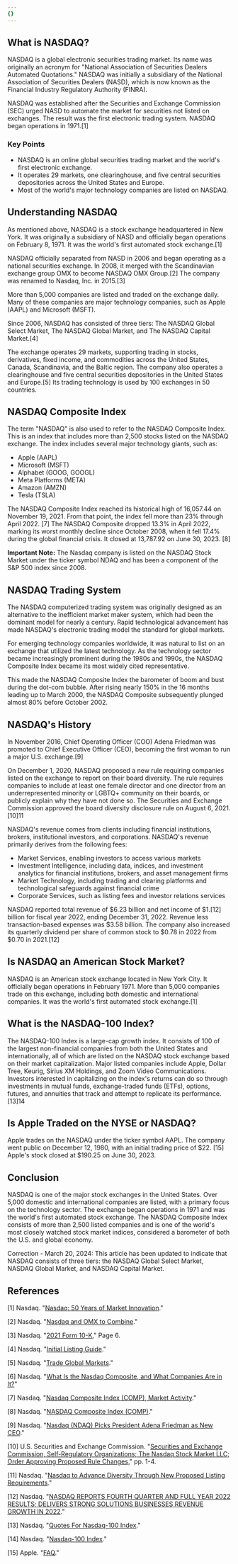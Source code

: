 ```yaml
---
{}
---
```


## What is NASDAQ?

NASDAQ is a global electronic securities trading market. Its name was originally an acronym for "National Association of Securities Dealers Automated Quotations." NASDAQ was initially a subsidiary of the National Association of Securities Dealers (NASD), which is now known as the Financial Industry Regulatory Authority (FINRA).

NASDAQ was established after the Securities and Exchange Commission (SEC) urged NASD to automate the market for securities not listed on exchanges. The result was the first electronic trading system. NASDAQ began operations in 1971.[1]

### Key Points

- NASDAQ is an online global securities trading market and the world's first electronic exchange.
- It operates 29 markets, one clearinghouse, and five central securities depositories across the United States and Europe.
- Most of the world's major technology companies are listed on NASDAQ.

## Understanding NASDAQ

As mentioned above, NASDAQ is a stock exchange headquartered in New York. It was originally a subsidiary of NASD and officially began operations on February 8, 1971. It was the world's first automated stock exchange.[1]

NASDAQ officially separated from NASD in 2006 and began operating as a national securities exchange. In 2008, it merged with the Scandinavian exchange group OMX to become NASDAQ OMX Group.[2] The company was renamed to Nasdaq, Inc. in 2015.[3]

More than 5,000 companies are listed and traded on the exchange daily. Many of these companies are major technology companies, such as Apple (AAPL) and Microsoft (MSFT).

Since 2006, NASDAQ has consisted of three tiers: The NASDAQ Global Select Market, The NASDAQ Global Market, and The NASDAQ Capital Market.[4]

The exchange operates 29 markets, supporting trading in stocks, derivatives, fixed income, and commodities across the United States, Canada, Scandinavia, and the Baltic region. The company also operates a clearinghouse and five central securities depositories in the United States and Europe.[5] Its trading technology is used by 100 exchanges in 50 countries.

## NASDAQ Composite Index

The term "NASDAQ" is also used to refer to the NASDAQ Composite Index. This is an index that includes more than 2,500 stocks listed on the NASDAQ exchange. The index includes several major technology giants, such as:

- Apple (AAPL)
- Microsoft (MSFT)
- Alphabet (GOOG, GOOGL)
- Meta Platforms (META)
- Amazon (AMZN)
- Tesla (TSLA)

The NASDAQ Composite Index reached its historical high of 16,057.44 on November 19, 2021. From that point, the index fell more than 23% through April 2022. [7] The NASDAQ Composite dropped 13.3% in April 2022, marking its worst monthly decline since October 2008, when it fell 17.4% during the global financial crisis. It closed at 13,787.92 on June 30, 2023. [8]

**Important Note:** The Nasdaq company is listed on the NASDAQ Stock Market under the ticker symbol NDAQ and has been a component of the S&P 500 index since 2008.

## NASDAQ Trading System

The NASDAQ computerized trading system was originally designed as an alternative to the inefficient market maker system, which had been the dominant model for nearly a century. Rapid technological advancement has made NASDAQ's electronic trading model the standard for global markets.

For emerging technology companies worldwide, it was natural to list on an exchange that utilized the latest technology. As the technology sector became increasingly prominent during the 1980s and 1990s, the NASDAQ Composite Index became its most widely cited representative.

This made the NASDAQ Composite Index the barometer of boom and bust during the dot-com bubble. After rising nearly 150% in the 16 months leading up to March 2000, the NASDAQ Composite subsequently plunged almost 80% before October 2002.

## NASDAQ's History

In November 2016, Chief Operating Officer (COO) Adena Friedman was promoted to Chief Executive Officer (CEO), becoming the first woman to run a major U.S. exchange.[9]

On December 1, 2020, NASDAQ proposed a new rule requiring companies listed on the exchange to report on their board diversity. The rule requires companies to include at least one female director and one director from an underrepresented minority or LGBTQ+ community on their boards, or publicly explain why they have not done so. The Securities and Exchange Commission approved the board diversity disclosure rule on August 6, 2021.[10]11

NASDAQ's revenue comes from clients including financial institutions, brokers, institutional investors, and corporations. NASDAQ's revenue primarily derives from the following fees:

- Market Services, enabling investors to access various markets
- Investment Intelligence, including data, indices, and investment analytics for financial institutions, brokers, and asset management firms
- Market Technology, including trading and clearing platforms and technological safeguards against financial crime
- Corporate Services, such as listing fees and investor relations services

NASDAQ reported total revenue of $6.23 billion and net income of $1.[12] billion for fiscal year 2022, ending December 31, 2022. Revenue less transaction-based expenses was $3.58 billion. The company also increased its quarterly dividend per share of common stock to $0.78 in 2022 from $0.70 in 2021.[12]

## Is NASDAQ an American Stock Market?

NASDAQ is an American stock exchange located in New York City. It officially began operations in February 1971. More than 5,000 companies trade on this exchange, including both domestic and international companies. It was the world's first automated stock exchange.[1]

## What is the NASDAQ-100 Index?

The NASDAQ-100 Index is a large-cap growth index. It consists of 100 of the largest non-financial companies from both the United States and internationally, all of which are listed on the NASDAQ stock exchange based on their market capitalization. Major listed companies include Apple, Dollar Tree, Keurig, Sirius XM Holdings, and Zoom Video Communications. Investors interested in capitalizing on the index's returns can do so through investments in mutual funds, exchange-traded funds (ETFs), options, futures, and annuities that track and attempt to replicate its performance.[13]14

## Is Apple Traded on the NYSE or NASDAQ?

Apple trades on the NASDAQ under the ticker symbol AAPL. The company went public on December 12, 1980, with an initial trading price of $22. [15] Apple's stock closed at $190.25 on June 30, 2023.

## Conclusion

NASDAQ is one of the major stock exchanges in the United States. Over 5,000 domestic and international companies are listed, with a primary focus on the technology sector. The exchange began operations in 1971 and was the world's first automated stock exchange. The NASDAQ Composite Index consists of more than 2,500 listed companies and is one of the world's most closely watched stock market indices, considered a barometer of both the U.S. and global economy.

Correction - March 20, 2024: This article has been updated to indicate that NASDAQ consists of three tiers: the NASDAQ Global Select Market, NASDAQ Global Market, and NASDAQ Capital Market.

## References

[1] Nasdaq. "[Nasdaq: 50 Years of Market Innovation](https://www.nasdaq.com/articles/nasdaq%3A-50-years-of-market-innovation-2021-02-11)."

[2] Nasdaq. "[Nasdaq and OMX to Combine](https://www.nasdaq.com/about/press-center/nasdaq-and-omx-combine)."

[3] Nasdaq. "[2021 Form 10-K](https://ir.nasdaq.com/static-files/a6d48019-710d-40ed-9dd5-0f256b579b47)," Page 6.

[4] Nasdaq. "[Initial Listing Guide](https://listingcenter.nasdaq.com/assets/initialguide.pdf)."

[5] Nasdaq. "[Trade Global Markets](https://www.nasdaq.com/solutions/trade-global-markets)."

[6] Nasdaq. "[What Is the Nasdaq Composite, and What Companies Are in It?](https://www.nasdaq.com/articles/what-is-the-nasdaq-composite-and-what-companies-are-in-it-2021-05-12)"

[7] Nasdaq. "[Nasdaq Composite Index (COMP), Market Activity](https://www.nasdaq.com/market-activity/index/comp)."

[8] Nasdaq. "[NASDAQ Composite Index (COMP)](https://www.nasdaq.com/market-activity/index/comp)."

[9] Nasdaq. "[Nasdaq (NDAQ) Picks President Adena Friedman as New CEO](https://www.nasdaq.com/articles/nasdaq-ndaq-picks-president-adena-friedman-as-new-ceo-2016-11-16)."

[10] U.S. Securities and Exchange Commission. "[Securities and Exchange Commission, Self-Regulatory Organizations; The Nasdaq Stock Market LLC; Order Approving Proposed Rule Changes,](https://www.sec.gov/rules/sro/nasdaq/2021/34-92590.pdf)" pp. 1-4.

[11] Nasdaq. "[Nasdaq to Advance Diversity Through New Proposed Listing Requirements](https://www.nasdaq.com/press-release/nasdaq-to-advance-diversity-through-new-proposed-listing-requirements-2020-12-01)."

[12] Nasdaq. "[NASDAQ REPORTS FOURTH QUARTER AND FULL YEAR 2022 RESULTS; DELIVERS STRONG SOLUTIONS BUSINESSES REVENUE GROWTH IN 2022](https://ir.nasdaq.com/news-releases/news-release-details/nasdaq-reports-fourth-quarter-and-full-year-2022-results)."

[13] Nasdaq. "[Quotes For Nasdaq-100 Index](https://www.nasdaq.com/market-activity/quotes/nasdaq-ndx-index)."

[14] Nasdaq. "[Nasdaq-100 Index](https://www.nasdaq.com/solutions/nasdaq-100)."

[15] Apple. "[FAQ](https://investor.apple.com/faq/default.aspx)."
